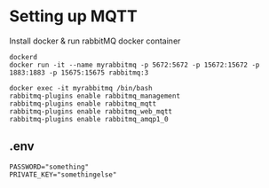 # Setting up MQTT

Install docker & run rabbitMQ docker container

```shell
dockerd
docker run -it --name myrabbitmq -p 5672:5672 -p 15672:15672 -p 1883:1883 -p 15675:15675 rabbitmq:3

docker exec -it myrabbitmq /bin/bash
rabbitmq-plugins enable rabbitmq_management
rabbitmq-plugins enable rabbitmq_mqtt
rabbitmq-plugins enable rabbitmq_web_mqtt
rabbitmq-plugins enable rabbitmq_amqp1_0
```

## .env

```
PASSWORD="something"
PRIVATE_KEY="somethingelse"
```